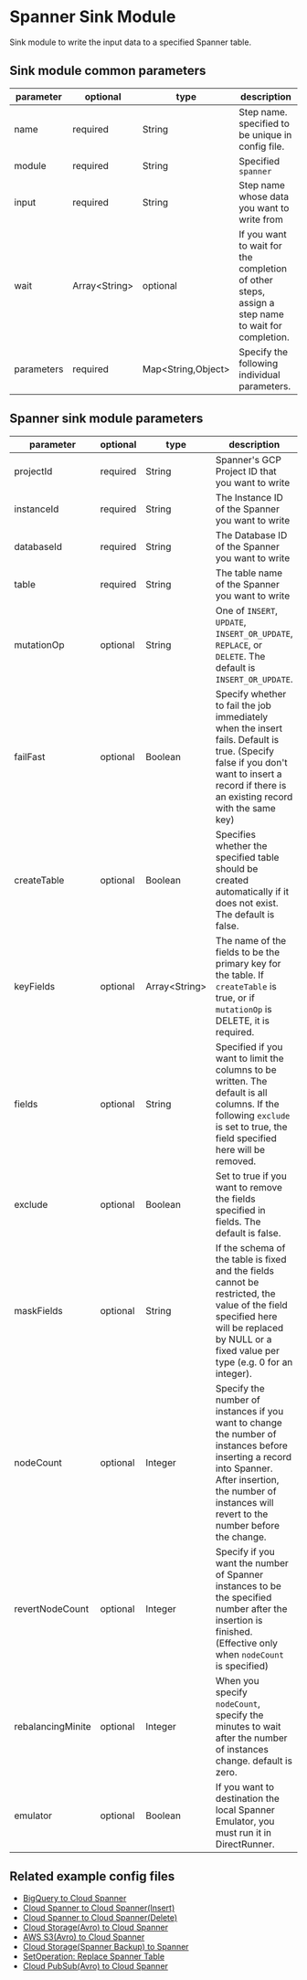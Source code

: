 # Spanner Sink Module

Sink module to write the input data to a specified Spanner table.

## Sink module common parameters

| parameter | optional | type | description |
| --- | --- | --- | --- |
| name | required | String | Step name. specified to be unique in config file. |
| module | required | String | Specified `spanner` |
| input | required | String | Step name whose data you want to write from |
| wait | Array<String\> | optional | If you want to wait for the completion of other steps, assign a step name to wait for completion. |
| parameters | required | Map<String,Object\> | Specify the following individual parameters. |

## Spanner sink module parameters

| parameter | optional | type | description |
| --- | --- | --- | --- |
| projectId | required | String | Spanner's GCP Project ID that you want to write |
| instanceId | required | String | The Instance ID of the Spanner you want to write |
| databaseId | required | String | The Database ID of the Spanner you want to write |
| table | required | String | The table name of the Spanner you want to write |
| mutationOp | optional | String | One of `INSERT`, `UPDATE`, `INSERT_OR_UPDATE`, `REPLACE`, or `DELETE`. The default is `INSERT_OR_UPDATE`. |
| failFast | optional | Boolean | Specify whether to fail the job immediately when the insert fails. Default is true. (Specify false if you don't want to insert a record if there is an existing record with the same key) |
| createTable | optional | Boolean | Specifies whether the specified table should be created automatically if it does not exist. The default is false. |
| keyFields | optional | Array<String\> | The name of the fields to be the primary key for the table. If `createTable` is true, or if `mutationOp` is DELETE, it is required. |
| fields | optional | String | Specified if you want to limit the columns to be written. The default is all columns. If the following `exclude` is set to true, the field specified here will be removed. |
| exclude | optional | Boolean | Set to true if you want to remove the fields specified in fields. The default is false. |
| maskFields | optional | String | If the schema of the table is fixed and the fields cannot be restricted, the value of the field specified here will be replaced by NULL or a fixed value per type (e.g. 0 for an integer). |
| nodeCount | optional | Integer | Specify the number of instances if you want to change the number of instances before inserting a record into Spanner. After insertion, the number of instances will revert to the number before the change. |
| revertNodeCount | optional | Integer | Specify if you want the number of Spanner instances to be the specified number after the insertion is finished. (Effective only when `nodeCount` is specified) |
| rebalancingMinite | optional | Integer | When you specify `nodeCount`, specify the minutes to wait after the number of instances change. default is zero. |
| emulator | optional | Boolean | If you want to destination the local Spanner Emulator, you must run it in DirectRunner. |

## Related example config files

* [BigQuery to Cloud Spanner](../../../../examples/bigquery-to-spanner.json)
* [Cloud Spanner to Cloud Spanner(Insert)](../../../../examples/spanner-to-spanner.json)
* [Cloud Spanner to Cloud Spanner(Delete)](../../../../examples/spanner-to-spanner-delete.json)
* [Cloud Storage(Avro) to Cloud Spanner](../../../../examples/avro-to-spanner.json)
* [AWS S3(Avro) to Cloud Spanner](../../../../examples/aws-avro-to-spanner.json)
* [Cloud Storage(Spanner Backup) to Spanner](../../../../examples/import-spanner-backup.json)
* [SetOperation: Replace Spanner Table](../../../../examples/setoperation-replace-spanner.json)
* [Cloud PubSub(Avro) to Cloud Spanner](../../../../examples/pubsub-avro-to-spanner.json)
